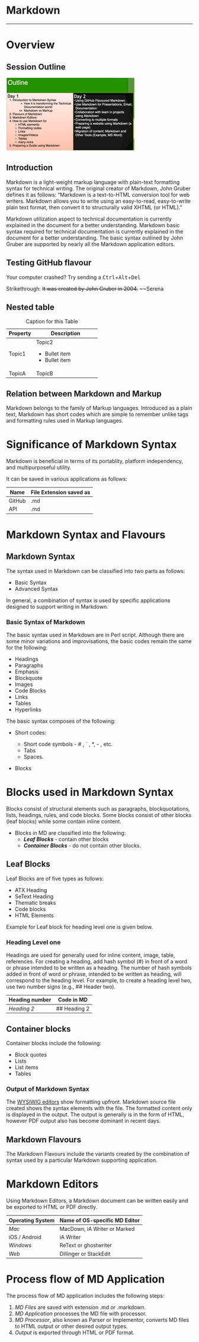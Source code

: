 # Markdown 
---
# Overview 

## Session Outline
![Markdown class](/Markdown_class.jpg)


## Introduction
Markdown is a light-weight markup language with plain-text formatting syntax for technical writing. The original creator of Markdown, John Gruber defines it as follows:
“Markdown is a text-to-HTML conversion tool for web writers. Markdown allows you to write using an easy-to-read, easy-to-write plain text format, then convert it to structurally valid XHTML (or HTML).”

Markdown utilization aspect to technical documentation is currently explained in the document for a better understanding.
Markdown basic syntax required for technical documentation is currently explained in the document for a better understanding. The basic syntax outlined by John Gruber are supported by nearly all the Markdown application editors.

## Testing GitHub flavour

Your computer crashed? Try sending a
<kbd>Ctrl</kbd>+<kbd>Alt</kbd>+<kbd>Del</kbd>


Strikethrough: ~~It was created by John Gruber in 2004.~~
~~Serena

## Nested table

    
<table class="table table-striped">
<caption>Caption for this Table</caption>
<thead class="thead-dark">
<tr>
<th width="30%">Property</th>
<th width="70%">Description</th>
</tr>
</thead>
<tbody>
<tr>
<td>Topic1</td>
<td>Topic2
<ul>
<li>Bullet item</li>
<li>Bullet item</li>
</ul>
</td>
</tr>
<tr>
<td>TopicA</td>
<td>TopicB</td>
</tr>
</tbody>
</table>


## Relation between Markdown and Markup 
Markdown belongs to the family of Markup languages. Introduced as a plain text, Markdown has short codes which are simple to remember unlike tags and formatting rules used in Markup languages.  

# Significance of Markdown Syntax
Markdown is beneficial in terms of its portablity, platform independency, and multipurposeful utility. 

It can be saved in various applications as follows:

Name | File Extension saved as |
---|-----------|
GitHub | .md|
API | .md|
   
# Markdown Syntax and Flavours

## Markdown Syntax
The syntax used in Markdown can be classified into two parts as follows:
* Basic Syntax
* Advanced Syntax

In general, a combination of syntax is used by specific applications designed to support writing in Markdown.

### Basic Syntax of Markdown
The basic syntax used in Markdown are in Perl script. Although there are some minor variations and improvisations, the basic codes remain the same for the following:
* Headings
* Paragraphs
* Emphasis
* Blockquote
* Images
* Code Blocks
* Links
* Tables
* Hyperlinks

The basic syntax composes of the following:
* Short codes:
   * Short code symbols - # , ` , *, - , etc.
   * Tabs
   * Spaces. 

* Blocks
  
# Blocks used in Markdown Syntax
Blocks consist of structural elements such as paragraphs, blockquotations, lists, headings, rules, and code blocks.
Some blocks consist of other blocks (leaf blocks) while some contain inline content.

* Blocks in MD are classified into the following:
   * ***Leaf Blocks*** - contain other blocks 
   * ***Container Blocks*** - do not contain other blocks.

## Leaf Blocks
Leaf Blocks are of five types as follows:
* ATX Heading
* SeText Heading
* Thematic breaks
* Code blocks
* HTML Elements

Example for Leaf block for heading level one is given below. 
### Heading Level one
Headings are used for generally used for inline content, image, table, references. For creating a heading, add hash symbol (#) in front of a word or phrase intended to be written as a heading.
The number of hash symbols added in front of word or phrase, intended to be written as heading, will correspond to the heading level. For example, to create a heading level two, use two number signs (e.g., ## Header two).

Heading number | Code in MD |
--------|-------|
*Heading 2* | ## Heading 2 |

## Container blocks
Container blocks include the following:
* Block quotes
* Lists
* List items
* Tables


### Output of Markdown Syntax
The [WYSIWIG editors](https://techwriterstribe.com/) show formatting upfront. Markdown source file created shows the syntax elements with the file. The formatted content only is displayed in the output. The output is generally is in the form of HTML, however PDF output also has become dominant in recent days.  

## Markdown Flavours
The Markdown Flavours include the variants created by the combination of syntax used by a particular Markdown supporting application.

# Markdown Editors
Using Markdown Editors, a Markdown document can be written easily and be exported to HTML or PDF directly. 

Operating System | Name of OS-specific MD Editor |
---|------------|
*Mac* | MacDown, iA Writer or Marked |
iOS / Android | iA Writer |
*Windows* | ReText or ghostwriter |
*Web* | Dillinger or StackEdit |

 
# Process flow of MD Application
The process flow of MD application includes the following steps:
1.  *MD Files* are saved with extension .md or .markdown.
2. *MD Application* processes the MD file with processor.
3. *MD Processor*, also known as Parser or Implementor, converts MD files to HTML output or other desired output types.
4. *Output* is exported through HTML or PDF format.





